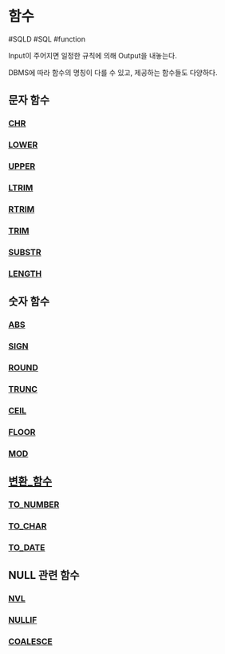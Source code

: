 # 함수

#SQLD #SQL #function

Input이 주어지면 일정한 규칙에 의해 Output을 내놓는다.

DBMS에 따라 함수의 명칭이 다를 수 있고, 제공하는 함수들도 다양하다.

## 문자 함수

### [CHR](문자열함수/CHR.md)

### [LOWER](문자열함수/LOWER.md)

### [UPPER](문자열함수/UPPER.md)

### [LTRIM](문자열함수/LTRIM.md)

### [RTRIM](문자열함수/RTRIM.md)

### [TRIM](문자열함수/TRIM.md)

### [SUBSTR](문자열함수/SUBSTR.md)

### [LENGTH](문자열함수/LENGTH.md)


## 숫자 함수

### [ABS](숫자함수/ABS.md)

### [SIGN](숫자함수/SIGN.md)

### [ROUND](숫자함수/ROUND.md)

### [TRUNC](숫자함수/TRUNC.md)

### [CEIL](숫자함수/CEIL.md)

### [FLOOR](숫자함수/FLOOR.md)

### [MOD](숫자함수/MOD.md)


## [변환_함수](변환함수/변환_함수.md)

### [TO_NUMBER](변환함수/TO_NUMBER.md)

### [TO_CHAR](변환함수/TO_CHAR.md)

### [TO_DATE](변환함수/TO_DATE.md)


## NULL 관련 함수

### [NVL](NULL함수/NVL.md)

### [NULLIF](NULL함수/NULLIF.md)

### [COALESCE](NULL함수/COALESCE.md)

